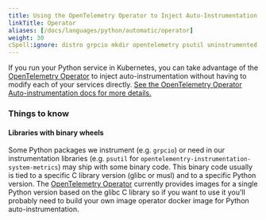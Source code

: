 ```yaml
---
title: Using the OpenTelemetry Operator to Inject Auto-Instrumentation
linkTitle: Operator
aliases: [/docs/languages/python/automatic/operator]
weight: 30
cSpell:ignore: distro grpcio mkdir opentelemetry psutil uninstrumented virtualenv
---
```


If you run your Python service in Kubernetes, you can take advantage of the
[OpenTelemetry Operator](https://github.com/open-telemetry/opentelemetry-operator)
to inject auto-instrumentation without having to modify each of your services
directly.
[See the OpenTelemetry Operator Auto-instrumentation docs for more details.](/docs/kubernetes/operator/automatic/)

### Things to know

#### Libraries with binary wheels

Some Python packages we instrument (e.g. `grpcio`) or need in our instrumentation
libraries (e.g. `psutil` for `opentelementry-instrumentation-system-metrics`) may ship with
some binary code. This binary code usually is tied to a specific C library version
(glibc or musl) and to a specific Python version.
The [OpenTelemetry Operator](https://github.com/open-telemetry/opentelemetry-operator)
currently provides images for a single Python version based on the glibc C library so
if you want to use it you'll probably need to build your own image operator docker image
for Python auto-instrumentation.

